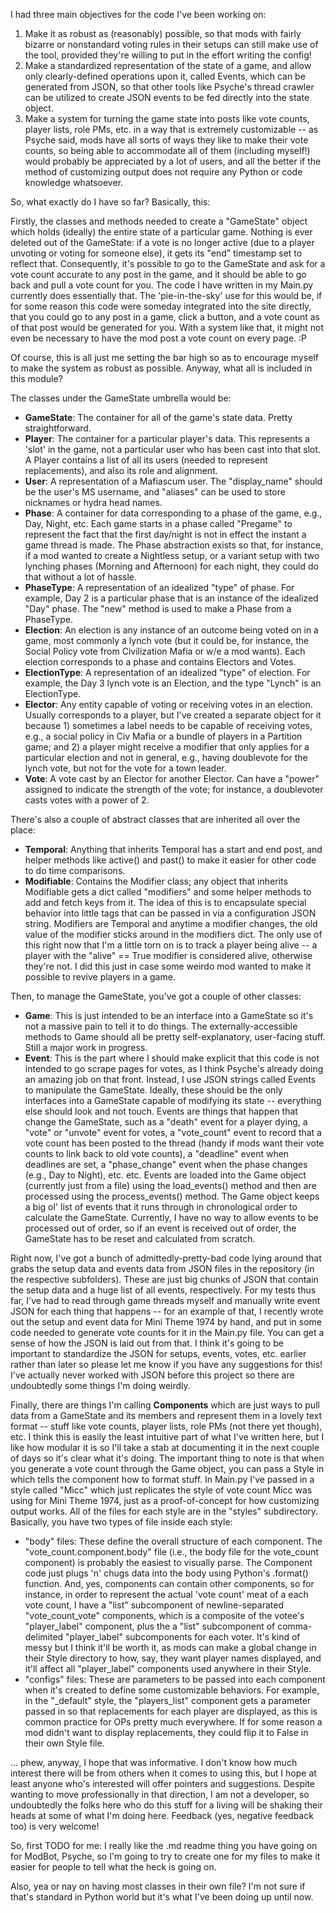 I had three main objectives for the code I've been working on:

1. Make it as robust as (reasonably) possible, so that mods with fairly bizarre or nonstandard voting rules in their setups can still make use of the tool, provided they're willing to put in the effort writing the config!
2. Make a standardized representation of the state of a game, and allow only clearly-defined operations upon it, called Events, which can be generated from JSON, so that other tools like Psyche's thread crawler can be utilized to create JSON events to be fed directly into the state object.
3. Make a system for turning the game state into posts like vote counts, player lists, role PMs, etc. in a way that is extremely customizable -- as Psyche said, mods have all sorts of ways they like to make their vote counts, so being able to accommodate all of them (including myself!) would probably be appreciated by a lot of users, and all the better if the method of customizing output does not require any Python or code knowledge whatsoever.

So, what exactly do I have so far? Basically, this:

Firstly, the classes and methods needed to create a "GameState" object which holds (ideally) the entire state of a particular game. Nothing is ever deleted out of the GameState: if a vote is no longer active (due to a player unvoting or voting for someone else), it gets its "end" timestamp set to reflect that. Consequently, it's possible to go to the GameState and ask for a vote count accurate to any post in the game, and it should be able to go back and pull a vote count for you. The code I have written in my Main.py currently does essentially that. The 'pie-in-the-sky' use for this would be, if for some reason this code were someday integrated into the site directly, that you could go to any post in a game, click a button, and a vote count as of that post would be generated for you. With a system like that, it might not even be necessary to have the mod post a vote count on every page. :P

Of course, this is all just me setting the bar high so as to encourage myself to make the system as robust as possible. Anyway, what all is included in this module?

The classes under the GameState umbrella would be:
* **GameState**: The container for all of the game's state data. Pretty straightforward.
* **Player**: The container for a particular player's data. This represents a 'slot' in the game, not a particular user who has been cast into that slot. A Player contains a list of all its users (needed to represent replacements), and also its role and alignment.
* **User**: A representation of a Mafiascum user. The "display_name" should be the user's MS username, and "aliases" can be used to store nicknames or hydra head names.
* **Phase**: A container for data corresponding to a phase of the game, e.g., Day, Night, etc. Each game starts in a phase called "Pregame" to represent the fact that the first day/night is not in effect the instant a game thread is made. The Phase abstraction exists so that, for instance, if a mod wanted to create a Nightless setup, or a variant setup with two lynching phases (Morning and Afternoon) for each night, they could do that without a lot of hassle.
* **PhaseType**: A representation of an idealized "type" of phase. For example, Day 2 is a particular phase that is an instance of the idealized "Day" phase. The "new" method is used to make a Phase from a PhaseType.
* **Election**: An election is any instance of an outcome being voted on in a game, most commonly a lynch vote (but it could be, for instance, the Social Policy vote from Civilization Mafia or w/e a mod wants). Each election corresponds to a phase and contains Electors and Votes.
* **ElectionType**: A representation of an idealized "type" of election. For example, the Day 3 lynch vote is an Election, and the type "Lynch" is an ElectionType.
* **Elector**: Any entity capable of voting or receiving votes in an election. Usually corresponds to a player, but I've created a separate object for it because 1) sometimes a label needs to be capable of receiving votes, e.g., a social policy in Civ Mafia or a bundle of players in a Partition game; and 2) a player might receive a modifier that only applies for a particular election and not in general, e.g., having doublevote for the lynch vote, but not for the vote for a town leader.
* **Vote**: A vote cast by an Elector for another Elector. Can have a "power" assigned to indicate the strength of the vote; for instance, a doublevoter casts votes with a power of 2.

There's also a couple of abstract classes that are inherited all over the place:
* **Temporal**: Anything that inherits Temporal has a start and end post, and helper methods like active() and past() to make it easier for other code to do time comparisons.
* **Modifiable**: Contains the Modifier class; any object that inherits Modifiable gets a dict called "modifiers" and some helper methods to add and fetch keys from it. The idea of this is to encapsulate special behavior into little tags that can be passed in via a configuration JSON string. Modifiers are Temporal and anytime a modifier changes, the old value of the modifier sticks around in the modifiers dict. The only use of this right now that I'm a little torn on is to track a player being alive -- a player with the "alive" == True modifier is considered alive, otherwise they're not. I did this just in case some weirdo mod wanted to make it possible to revive players in a game.

Then, to manage the GameState, you've got a couple of other classes:
* **Game**: This is just intended to be an interface into a GameState so it's not a massive pain to tell it to do things. The externally-accessible methods to Game should all be pretty self-explanatory, user-facing stuff. Still a major work in progress.
* **Event**: This is the part where I should make explicit that this code is not intended to go scrape pages for votes, as I think Psyche's already doing an amazing job on that front. Instead, I use JSON strings called Events to manipulate the GameState. Ideally, these should be the only interfaces into a GameState capable of modifying its state -- everything else should look and not touch. Events are things that happen that change the GameState, such as a "death" event for a player dying, a "vote" or "unvote" event for votes, a "vote_count" event to record that a vote count has been posted to the thread (handy if mods want their vote counts to link back to old vote counts), a "deadline" event when deadlines are set, a "phase_change" event when the phase changes (e.g., Day to Night), etc. etc. Events are loaded into the Game object (currently just from a file) using the load_events() method and then are processed using the process_events() method. The Game object keeps a big ol' list of events that it runs through in chronological order to calculate the GameState. Currently, I have no way to allow events to be processed out of order, so if an event is received out of order, the GameState has to be reset and calculated from scratch.

Right now, I've got a bunch of admittedly-pretty-bad code lying around that grabs the setup data and events data from JSON files in the repository (in the respective subfolders). These are just big chunks of JSON that contain the setup data and a huge list of all events, respectively. For my tests thus far, I've had to read through game threads myself and manually write event JSON for each thing that happens -- for an example of that, I recently wrote out the setup and event data for Mini Theme 1974 by hand, and put in some code needed to generate vote counts for it in the Main.py file. You can get a sense of how the JSON is laid out from that. I think it's going to be important to standardize the JSON for setups, events, votes, etc. earlier rather than later so please let me know if you have any suggestions for this! I've actually never worked with JSON before this project so there are undoubtedly some things I'm doing weirdly.

Finally, there are things I'm calling **Components** which are just ways to pull data from a GameState and its members and represent them in a lovely text format -- stuff like vote counts, player lists, role PMs (not there yet though), etc. I think this is easily the least intuitive part of what I've written here, but I like how modular it is so I'll take a stab at documenting it in the next couple of days so it's clear what it's doing. The important thing to note is that when you generate a vote count through the Game object, you can pass a Style in which tells the component how to format stuff. In Main.py I've passed in a style called "Micc" which just replicates the style of vote count Micc was using for Mini Theme 1974, just as a proof-of-concept for how customizing output works. All of the files for each style are in the "styles" subdirectory. Basically, you have two types of file inside each style:

- "body" files: These define the overall structure of each component. The "vote_count.component.body" file (i.e., the body file for the vote_count component) is probably the easiest to visually parse. The Component code just plugs 'n' chugs data into the body using Python's .format() function. And, yes, components can contain other components, so for instance, in order to represent the actual 'vote count' meat of a each vote count, I have a "list" subcomponent of newline-separated "vote_count_vote" components, which is a composite of the votee's "player_label" component, plus the a "list" subcomponent of comma-delimited "player_label" subcomponents for each voter. It's kind of messy but I think it'll be worth it, as mods can make a global change in their Style directory to how, say, they want player names displayed, and it'll affect all "player_label" components used anywhere in their Style.
- "configs" files: These are parameters to be passed into each component when it's created to define some customizable behaviors. For example, in the "_default" style, the "players_list" component gets a parameter passed in so that replacements for each player are displayed, as this is common practice for OPs pretty much everywhere. If for some reason a mod didn't want to display replacements, they could flip it to False in their own Style file.

... phew, anyway, I hope that was informative. I don't know how much interest there will be from others when it comes to using this, but I hope at least anyone who's interested will offer pointers and suggestions. Despite wanting to move professionally in that direction, I am not a developer, so undoubtedly the folks here who do this stuff for a living will be shaking their heads at some of what I'm doing here. Feedback (yes, negative feedback too) is very welcome!

So, first TODO for me: I really like the .md readme thing you have going on for ModBot, Psyche, so I'm going to try to create one for my files to make it easier for people to tell what the heck is going on.

Also, yea or nay on having most classes in their own file? I'm not sure if that's standard in Python world but it's what I've been doing up until now.

